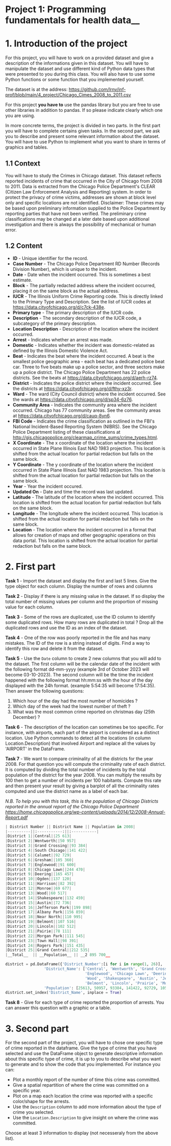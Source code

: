 # Project 1: Programming fundamentals for health data__


# 1. Introduction of the project
For this project, you will have to work on a provided dataset and give a description of the informations given in this dataset. You will have to manipulate the dataset and use different kind of Python data types that were presented to you during this class. You will also have to use some Python functions or some function that you implemented yourself.

The dataset is at the address: https://github.com/lrnv/inf-prof/blob/main/4_project/Chicago_Cimes_2008_to_2011.csv

For this project __you have to__ use the pandas library but you are free to use other libraries in addition to pandas. If so please indicate clearly which one you are using.

In more concrete terms, the project is divided in two parts. In the first part you will have to complete certains given tasks. In the second part, we ask you to describe and present some relevant information about the dataset. You will have to use Python to implement what you want to share in terms of graphics and tables.


## 1.1 Context
You will have to study the Crimes in Chicago dataset. This dataset reflects reported incidents of crime that occurred in the City of Chicago from 2008 to 2011. Data is extracted from the Chicago Police Department's CLEAR (Citizen Law Enforcement Analysis and Reporting) system. In order to protect the privacy of crime victims, addresses are shown at block level only and specific locations are not identified. Disclaimer: These crimes may be based upon preliminary information supplied to the Police Department by reporting parties that have not been verified. The preliminary crime classifications may be changed at a later date based upon additional investigation and there is always the possibility of mechanical or human error.

## 1.2 Content


*   __ID__ - Unique identifier for the record.
*   __Case Number__ - The Chicago Police Department RD Number (Records Division Number), which is unique to the incident.
*   __Date__ - Date when the incident occurred. This is sometimes a best estimate.
*   __Block__ - The partially redacted address where the incident occurred, placing it on the same block as the actual address.
*   __IUCR__ - The Illinois Uniform Crime Reporting code. This is directly linked to the Primary Type and Description. See the list of IUCR codes at https://data.cityofchicago.org/d/c7ck-438e.
*   __Primary type__ - The primary description of the IUCR code.
*   __Description__ - The secondary description of the IUCR code, a subcategory of the primary description.
*   __Location Description__ - Description of the location where the incident occurred.
*    __Arrest__ - Indicates whether an arrest was made.
*    __Domestic__ - Indicates whether the incident was domestic-related as defined by the Illinois Domestic Violence Act.
*   __Beat__ - Indicates the beat where the incident occurred. A beat is the smallest police geographic area - each beat has a dedicated police beat car. Three to five beats make up a police sector, and three sectors make up a police district. The Chicago Police Department has 22 police districts. See the beats at https://data.cityofchicago.org/d/aerh-rz74.
*   __District__ - Indicates the police district where the incident occurred. See the districts at https://data.cityofchicago.org/d/fthy-xz3r.
*   __Ward__ - The ward (City Council district) where the incident occurred. See the wards at https://data.cityofchicago.org/d/sp34-6z76.
*   __Community Area__ - Indicates the community area where the incident occurred. Chicago has 77 community areas. See the community areas at https://data.cityofchicago.org/d/cauq-8yn6.
*   __FBI Code__ - Indicates the crime classification as outlined in the FBI's National Incident-Based Reporting System (NIBRS). See the Chicago Police Department listing of these classifications at http://gis.chicagopolice.org/clearmap_crime_sums/crime_types.html.
*   __X Coordinate__ - The x coordinate of the location where the incident occurred in State Plane Illinois East NAD 1983 projection. This location is shifted from the actual location for partial redaction but falls on the same block.
*   __Y Coordinate__ - The y coordinate of the location where the incident occurred in State Plane Illinois East NAD 1983 projection. This location is shifted from the actual location for partial redaction but falls on the same block.
*   __Year__ - Year the incident occured.
*   __Updated On__ - Date and time the record was last updated.
*   __Latitude__ - The latitude of the location where the incident occurred. This location is shifted from the actual location for partial redaction but falls on the same block.
*   __Longitude__ - The longitude where the incident occurred. This location is shifted from the actual location for partial redaction but falls on the same block.
*   __Location__ - The location where the incident occurred in a format that allows for creation of maps and other geographic operations on this data portal. This location is shifted from the actual location for partial redaction but falls on the same block.


# 2. First part

 __Task 1__ - Import the dataset and display the first and last 5 lines. Give the type object for each column. Display the number of rows and columns

 __Task 2__ - Display if there is any missing value in the dataset. If so display the total number of missing values per column and the proportion of missing value for each column.

 __Task 3__ - Some of the rows are duplicated, use the ID column to identify some duplicated rows. How many rows are duplicated in total ? Drop all the duplicated rows and use the ID as an index of the dataset.

 __Task 4__ - One of the row was poorly reported in the file and has many mistakes. The ID of the row is a string instead of digits. Find a way to identify this row and delete it from the dataset.

 __Task 5__ - Use the `Date` column to create 2 new columns that you will add to the dataset. The first column will be the calendar date of the incident with the following format dd-mm-yyyy (example 3rd of October 2023 will become 03-10-2023). The second column will be the time the incident happened with the following format hh:mm:ss with the hour of the day displayed with the 24h format. (example 5:54:35 will become 17:54:35). Then answer the following questions:


1.   Which hour of the day had the most number of homicides ?
2.   Which day of the week had the lowest number of theft ?
3.   What was the most common crime reported on christmas day (25th December) ?

__Task 6__ - The description of the location can sometimes be too specific. For instance,  with airports, each part of the airport is considered as a distinct location. Use Python commands to detect all the locations (in column Location.Description) that involved Airport and replace all the values by 'AIRPORT' in the DataFrame.

__Task 7__ - We want to compare criminality of all the districts for the year 2008. For that question you will compute the criminality rate of each district. It is computed by dividing the total number of incidents by the total population of the district for the year 2008. You can multiply the results by 100 then to get a number of incidents per 100 habitants. Compute this rate and then present your result by giving a barplot of all the criminality rates computed and use the district name as a label of each bar.

_N.B. To help you with this task, this is the population of Chicago Districts reported in the annual report of the Chicago Police Department https://home.chicagopolice.org/wp-content/uploads/2014/12/2008-Annual-Report.pdf_

```python
| District Number || District Name || Population in 2008|
|----------||:-----------:||:-----------|
|District 1||Central||25 613|
|District 2||Wentworth||50 957|
|District 3||Grand Crossing||93 384|
|District 4||South Chicago||141 422|
|District 5||Calumet||92 729|
|District 6||Gresham||105 360|
|District 7||Englewood||91 600|
|District 8||Chicago Lawn||244 470|
|District 9||Deering||165 457|
|District 10||Ogden||137 120|
|District 11||Harrison||82 392|
|District 12||Monroe||69 677|
|District 13||Wood||60 517|
|District 14||Shakespeare||132 459|
|District 15||Austin||72 736|
|District 16||Jefferson Park||199 898|
|District 17||Albany Park||156 859|
|District 18||Near North||110 995|
|District 19||Belmont||107 516|
|District 20||Lincoln||102 512|
|District 21||Pairie||78 111|
|District 22||Morgan Park||111 545|
|District 23||Town Hall||98 391|
|District 24||Rogers Park||151 435|
|District 25||Grand Central||212 535|
|__Total__  || __Population__ || __2 895 700__
```


```python
district = pd.DataFrame({'District_Number':[i for i in range(1, 26)],
                 'District_Name': ['Central', 'Wentworth', 'Grand Crossing', 'South Chicago', 'Calumet', 'Gresham',
                                   'Englewood', 'Chicago Lawn', 'Deering', 'Ogden', 'Harrison', 'Monroe',
                                   'Wood', 'Shakespeare', 'Austin', 'Jefferson Park', 'Albany Park', 'Near North',
                                   'Belmont', 'Lincoln', 'Prairie', 'Morgan Park', 'Town Hall', 'Rogers Park', 'Grand Central'],
                 'Population': [25613, 50957, 93384, 141422, 92729, 105360, 91600, 244470, 165457, 137120, 82392, 69677, 60517, 132459, 72736, 199898, 156859, 110995, 107516, 102512, 78111, 111545, 98391, 151435, 212535]})
district.set_index('District_Name', inplace = True)
```

__Task 8__ - Give for each type of crime reported the proportion of arrests. You can answer this question with a graphic or a table.

# 3. Second part

For the second part of the project, you will have to chose one specific type of crime reported in the dataframe. Give the type of crime that you have selected and use the DataFrame object to generate descriptive information about this specific type of crime, it is up to you to describe what you want to generate and to show the code that you implemented. For instance you can:


*   Plot a monthly report of the number of time this crime was committed.
*   Give a spatial repartition of where the crime was committed on a specific year.
*   Plot on a map each location the crime was reported with a specific color/shape for the arrests.
*   Use the `Description` column to add more information about the type of crime you selected.
*   Use the `Location.Description` to give insight on where the crime was committed.

Choose at least 3 information to display (not necesseraly from the above list).